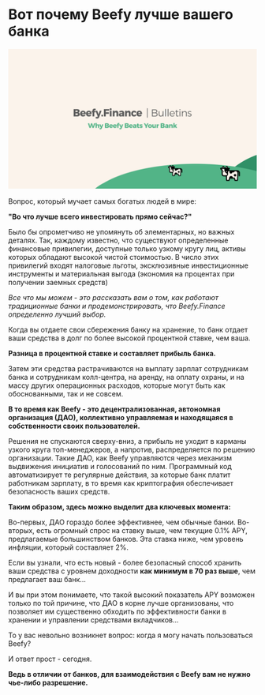 # Вот почему Beefy лучше вашего банка

![](../.gitbook/assets/bulletin-why-beefy-beats-your-bank.png)

Вопрос, который мучает самых богатых людей в мире:

**"Во что лучше всего инвестировать прямо сейчас?"**

Было бы опрометчиво не упомянуть об элементарных, но важных деталях. Так, каждому известно, что существуют определенные финансовые привилегии, доступные только узкому кругу лиц, активы которых обладают высокой чистой стоимостью. В число этих привилегий входят налоговые льготы, эксклюзивные инвестиционные инструменты и материальная выгода (экономия на процентах при получении заемных средств)

_Все что мы можем - это рассказать вам о том, как работают традиционные банки и продемонстрировать, что Beefy.Finance определенно лучший выбор._

Когда вы отдаете свои сбережения банку на хранение, то банк отдает ваши средства в долг по более высокой процентной ставке, чем ваша.

**Разница в процентной ставке и составляет прибыль банка.**

Затем эти средства растрачиваются на выплату зарплат сотрудникам банка и сотрудникам колл-центра, на аренду, на оплату охраны, и на массу других операционных расходов, которые могут быть как обоснованными, так и не совсем.

**В то время как Beefy - это децентрализованная, автономная организация (ДАО), коллективно управляемая и находящаяся в собственности своих пользователей.**

Решения не спускаются сверху-вниз, а прибыль не уходит в карманы узкого круга топ-менеджеров, а напротив, распределяется по решению организации. Такие ДАО, как Beefy управляются через механизм выдвижения инициатив и голосований по ним. Программный код автоматизирует те регулярные действия, за которые банк платит работникам зарплату, в то время как криптография обеспечивает безопасность ваших средств.

**Таким образом, здесь можно выделит два ключевых момента:**

Во-первых, ДАО гораздо более эффективнее, чем обычные банки. Во-вторых, есть огромный спрос на ставку выше, чем текущие 0.1% APY, предлагаемые большинством банков. Эта ставка ниже, чем уровень инфляции, который составляет 2%.

Если вы узнали, что есть новый - более безопасный способ хранить ваши средства с уровнем доходности **как минимум в 70 раз выше**, чем предлагает ваш банк...

И вы при этом понимаете, что такой высокий показатель APY возможен только по той причине, что ДАО в корне лучше организованы, что позволяет им существенно обходить по эффективности банки в хранении и управлении средствами вкладчиков...

То у вас невольно возникнет вопрос: когда я могу начать пользоваться Beefy?

И ответ прост - сегодня.

**Ведь в отличии от банков, для взаимодействия с Beefy вам не нужно чье-либо разрешение.**
